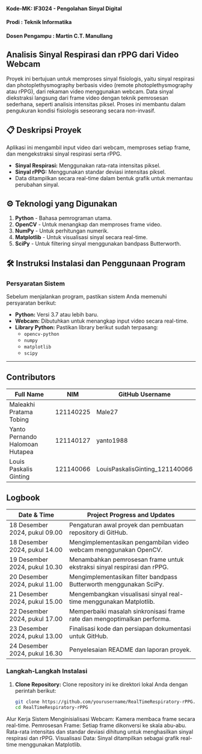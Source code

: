 #### Kode-MK: IF3024 - Pengolahan Sinyal Digital 
#### Prodi : Teknik Informatika
#### Dosen Pengampu : Martin C.T. Manullang


## Analisis Sinyal Respirasi dan rPPG dari Video Webcam
Proyek ini bertujuan untuk memproses sinyal fisiologis, yaitu sinyal respirasi dan photoplethysmography berbasis video (remote photoplethysmography atau rPPG), dari rekaman video menggunakan webcam. Data sinyal diekstraksi langsung dari frame video dengan teknik pemrosesan sederhana, seperti analisis intensitas piksel. Proses ini membantu dalam pengukuran kondisi fisiologis seseorang secara non-invasif.

## 📋 Deskripsi Proyek
Aplikasi ini mengambil input video dari webcam, memproses setiap frame, dan mengekstraksi sinyal respirasi serta rPPG.  
- **Sinyal Respirasi:** Menggunakan rata-rata intensitas piksel.  
- **Sinyal rPPG:** Menggunakan standar deviasi intensitas piksel.  
- Data ditampilkan secara real-time dalam bentuk grafik untuk memantau perubahan sinyal.  

## ⚙️ Teknologi yang Digunakan
1. **Python** - Bahasa pemrograman utama.  
2. **OpenCV** - Untuk menangkap dan memproses frame video.  
3. **NumPy** - Untuk perhitungan numerik.  
4. **Matplotlib** - Untuk visualisasi sinyal secara real-time.  
5. **SciPy** - Untuk filtering sinyal menggunakan bandpass Butterworth.  

## 🛠️ Instruksi Instalasi dan Penggunaan Program

### **Persyaratan Sistem**
Sebelum menjalankan program, pastikan sistem Anda memenuhi persyaratan berikut:
- **Python:** Versi 3.7 atau lebih baru.
- **Webcam:** Dibutuhkan untuk menangkap input video secara real-time.
- **Library Python:** Pastikan library berikut sudah terpasang:
  - `opencv-python`
  - `numpy`
  - `matplotlib`
  - `scipy`

---

## Contributors
| Full Name                       | NIM       | GitHub Username                       |
| ------------------------------- | --------- | ---------------                       |
| Maleakhi Pratama Tobing         | 121140225 | Male27                                |
| Yanto Pernando Halomoan Hutapea | 121140127 | yanto1988                             |
| Louis Paskalis Ginting          | 121140066 | LouisPaskalisGinting_121140066        |

## Logbook
| Date & Time                   | Project Progress and Updates                                           |
| ------------------------------| -----------------------------------------------------------------------|
| 18 Desember 2024, pukul 09.00	| Pengaturan awal proyek dan pembuatan repository di GitHub.             |
| 18 Desember 2024, pukul 14.00	|Mengimplementasikan pengambilan video webcam menggunakan OpenCV.        |
| 19 Desember 2024, pukul 10.30	|Menambahkan pemrosesan frame untuk ekstraksi sinyal respirasi dan rPPG. |
| 20 Desember 2024, pukul 11.00	|Mengimplementasikan filter bandpass Butterworth menggunakan SciPy.      |
| 21 Desember 2024, pukul 15.00	|Mengembangkan visualisasi sinyal real-time menggunakan Matplotlib.      |
| 22 Desember 2024, pukul 17.00	|Memperbaiki masalah sinkronisasi frame rate dan mengoptimalkan performa.|
| 23 Desember 2024, pukul 13.00	|Finalisasi kode dan persiapan dokumentasi untuk GitHub.                 |
| 24 Desember 2024, pukul 16.30	|Penyelesaian README dan laporan proyek.                                 |          

### **Langkah-Langkah Instalasi**
1. **Clone Repository:**
   Clone repository ini ke direktori lokal Anda dengan perintah berikut:
   ```bash
   git clone https://github.com/yourusername/RealTimeRespiratory-rPPG.git
   cd RealTimeRespiratory-rPPG

Alur Kerja Sistem
Menginisialisasi Webcam: Kamera membaca frame secara real-time.
Pemrosesan Frame:
Setiap frame dikonversi ke skala abu-abu.
Rata-rata intensitas dan standar deviasi dihitung untuk menghasilkan sinyal respirasi dan rPPG.
Visualisasi Data: Sinyal ditampilkan sebagai grafik real-time menggunakan Matplotlib.
